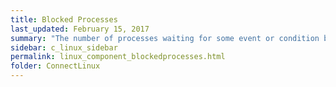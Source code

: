 ```yaml
---
title: ﻿Blocked Processes
last_updated: February 15, 2017
summary: "The number of processes waiting for some event or condition before they can continue execution."
sidebar: c_linux_sidebar
permalink: linux_component_blockedprocesses.html
folder: ConnectLinux
---
```


